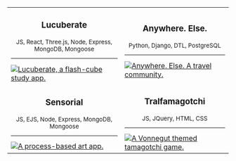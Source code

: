 <div align="center">
  <table border="0" cellspacing="0" cellpadding="0">
    <tbody>
      <tr>
        <td>
          <div align="center">
            <h3>Lucuberate</h3>
            <sub>JS, React, Three.js, Node, Express, MongoDB, Mongoose</sub>
            <sub><hr></sub>
          </div>
          <a href="https://lucuberate.herokuapp.com/">
            <img
              alt="Lucuberate, a flash-cube study app."
              src="https://i.ibb.co/Q8hVQr1/Lucuberate.png"
            />
          </a>
        </td>
        <td>
          <div align="center">
            <h3>Anywhere. Else.</h3>
            <sub>Python, Django, DTL, PostgreSQL</sub>
            <sub><hr></sub>
          </div>
          <a href="https://anywhere-else-app.herokuapp.com/">
            <img
              alt="Anywhere. Else. A travel community."
              src="https://i.ibb.co/gTr4xv6/Anywhere-Else.png"
            />
          </a>
        </td>
      </tr>
      <tr>
      </tr>
      <tr>
        <td>
          <div align="center">
            <h3>Sensorial</h3>
            <sub>JS, EJS, Node, Express, MongoDB, Mongoose</sub>
            <sub><hr></sub>
          </div>
          <a href="https://sensorialapp.herokuapp.com/">
            <img
              alt="A process-based art app."
              src="https://i.ibb.co/khXqGYW/Sensorial.png"
            />
          </a>
        </td>
        <td style="background: none;">
          <div align="center">
            <h3>Tralfamagotchi</h3>
            <sub>JS, JQuery, HTML, CSS</sub>
            <sub><hr></sub>
          </div>
          <a href="https://pages.git.generalassemb.ly/khermalik/project-zero-tralfamagotchi/">
            <img
              alt="A Vonnegut themed tamagotchi game."
              src="https://i.ibb.co/SNbCBYc/Tralfamagotchi.png"
            />
          </a>
        </td>
      </tr>
    </tbody>
  </table>
</div>

